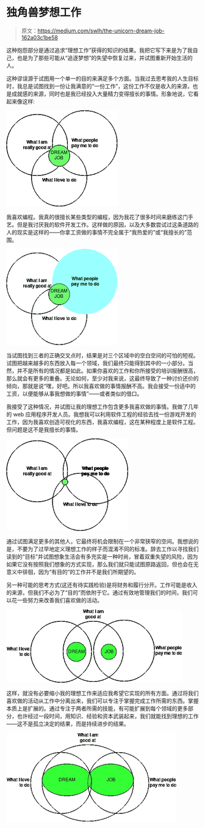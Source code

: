 # 独角兽梦想工作

> 原文：<https://medium.com/swlh/the-unicorn-dream-job-162a03c1be58>

这种抱怨部分是通过追求“理想工作”获得的知识的结果。我把它写下来是为了我自己，也是为了那些可能从“追逐梦想”的失望中恢复过来，并试图重新开始生活的人。

这种谬误源于试图用一个单一的目的来满足多个方面。当我过去思考我的人生目标时，我总是试图找到一份让我满意的“一份工作”，这份工作不仅是收入的来源，也是成就感的来源，同时也是我已经投入大量精力变得擅长的事情。形象地说，它看起来像这样:

![](img/b52d972269e53f48ef436c92316fb6a3.png)

我喜欢编程。我真的很擅长某些类型的编程，因为我花了很多时间来磨练这门手艺。但是我讨厌我的软件开发工作。这样做的原因，以及大多数尝试过这条道路的人的现实是这样的——你拿工资做的事情不完全属于“我热爱的”或“我擅长的”范围。

![](img/3e39b6b1b716c1aa1ad059492ce80873.png)

当试图找到三者的正确交叉点时，结果是对三个区域中的空白空间的可怕的短视。试图把越来越多的东西放入每一个领域，我们最终只能得到其中的一小部分。当然，并不是所有的情况都是如此。如果你喜欢的工作和你所接受的培训报酬很高，那么就会有更多的重叠。无论如何，至少对我来说，这最终导致了一种讨价还价的倾向，那就是说“嘿，好吧。所以我喜欢做的事情报酬不高。我会接受一份适中的工资，以便能够从事我想做的事情”——或者类似的借口。

我接受了这种情况，并试图让我的理想工作包含更多我喜欢做的事情。我做了几年的 web 应用程序开发人员。我想我可以利用软件工程的经验去找一份游戏开发的工作，因为我喜欢创造可视化的东西，我喜欢编程，这在某种程度上是软件工程。但问题是这不是我擅长的事情。

![](img/ffcb32d8d6bb6d97859d27c86c3670be.png)

通过试图满足更多的其他人，它最终将机会限制在一个非常狭窄的空间。我想说的是，不要为了过早地定义理想工作的样子而混淆不同的标准。辞去工作以寻找我们读到的“目标”并试图想象生活会有多充实是一种时尚，冒着双重失望的风险，因为如果它没有按照我们想象的方式实现，那么我们就只能试图原路返回，但也会在无意义中徘徊，因为“有目的”的工作并不是我们所期望的。

另一种可能的思考方式(这还有待实践检验)是将财务和履行分开。工作可能是收入的来源，但我们不必为了“目的”而依附于它。通过有效地管理我们的时间，我们可以花一些努力来改善我们喜欢做的活动。

![](img/92db1e13aab9c334edaa550c84cd8434.png)

这样，就没有必要缩小我的理想工作来适应我希望它实现的所有方面。通过将我们喜欢做的活动从工作中分离出来，我们可以专注于掌握完成工作所需的东西。掌握本质上是扩展的。通过专注于两者所需的技能，有可能扩展到每个领域的更多部分，也许经过一段时间，用知识、经验和资本武装起来，我们就能找到理想的工作——这不是孤立决定的结果，而是持续进步的结果。

![](img/7fdef7c681deac57a5736a1e45e85946.png)